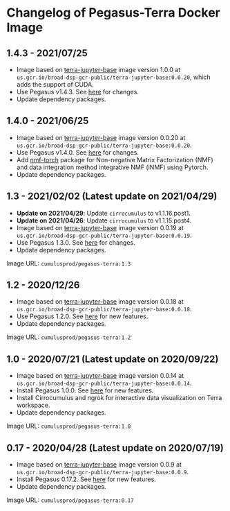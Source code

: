 # Changelog of Pegasus-Terra Docker Image

## 1.4.3 - 2021/07/25

* Image based on [terra-jupyter-base](https://github.com/DataBiosphere/terra-docker/tree/master/terra-jupyter-base) image version 1.0.0 at `us.gcr.io/broad-dsp-gcr-public/terra-jupyter-base:0.0.20`, which adds the support of CUDA.
* Use Pegasus v1.4.3. See [here](https://pegasus.readthedocs.io/en/stable/release_notes.html#version-1-4) for changes.
* Update dependency packages.

## 1.4.0 - 2021/06/25

* Image based on [terra-jupyter-base](https://github.com/DataBiosphere/terra-docker/tree/master/terra-jupyter-base) image version 0.0.20 at ``us.gcr.io/broad-dsp-gcr-public/terra-jupyter-base:0.0.20``.
* Use Pegasus v1.4.0. See [here](https://pegasus.readthedocs.io/en/stable/release_notes.html#version-1-4) for changes.
* Add [nmf-torch](https://github.com/lilab-bcb/nmf-torch) package for Non-negative Matrix Factorization (NMF) and data integration method integrative NMF (iNMF) using Pytorch.
* Update dependency packages.

## 1.3 - 2021/02/02 (Latest update on 2021/04/29)

* **Update on 2021/04/29**: Update `cirrocumulus` to v1.1.16.post1.
* **Update on 2021/04/26**: Update `cirrocumulus` to v1.1.15.post4.
* Image based on [terra-jupyter-base](https://github.com/DataBiosphere/terra-docker/tree/master/terra-jupyter-base) image version 0.0.19 at ``us.gcr.io/broad-dsp-gcr-public/terra-jupyter-base:0.0.19``.
* Use Pegasus 1.3.0. See [here](https://pegasus.readthedocs.io/en/stable/release_notes.html#version-1-3) for changes.
* Update dependency packages.

Image URL: ``cumulusprod/pegasus-terra:1.3``

## 1.2 - 2020/12/26

* Image based on [terra-jupyter-base](https://github.com/DataBiosphere/terra-docker/tree/master/terra-jupyter-base) image version 0.0.18 at ``us.gcr.io/broad-dsp-gcr-public/terra-jupyter-base:0.0.18``.
* Use Pegasus 1.2.0. See [here](https://pegasus.readthedocs.io/en/stable/release_notes.html#version-1-2) for new features.
* Update dependency packages.

Image URL: ``cumulusprod/pegasus-terra:1.2``

## 1.0 - 2020/07/21 (Latest update on 2020/09/22)

* Image based on [terra-jupyter-base](https://github.com/DataBiosphere/terra-docker/tree/master/terra-jupyter-base) image version 0.0.14 at ``us.gcr.io/broad-dsp-gcr-public/terra-jupyter-base:0.0.14``.
* Install Pegasus 1.0.0. See [here](https://pegasus.readthedocs.io/en/stable/release_notes.html#version-1-0) for new features.
* Install Cirrocumulus and ngrok for interactive data visualization on Terra workspace.
* Update dependency packages.

Image URL: ``cumulusprod/pegasus-terra:1.0``

## 0.17 - 2020/04/28 (Latest update on 2020/07/19)

* Image based on [terra-jupyter-base](https://github.com/DataBiosphere/terra-docker/tree/master/terra-jupyter-base) image version 0.0.9 at ``us.gcr.io/broad-dsp-gcr-public/terra-jupyter-base:0.0.9``.
* Install Pegasus 0.17.2. See [here](https://pegasus.readthedocs.io/en/0.x/) for new features.
* Update dependency packages.

Image URL: ``cumulusprod/pegasus-terra:0.17``
